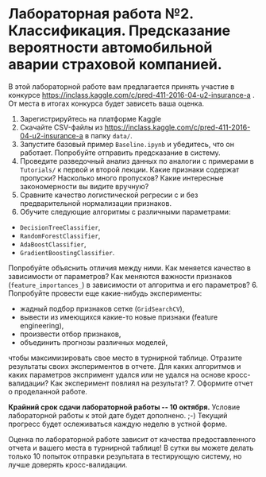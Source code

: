 # Лабораторная работа №2. Классификация. Предсказание вероятности автомобильной аварии страховой компанией.

В этой лабораторной работе вам предлагается принять участие в конкурсе https://inclass.kaggle.com/c/pred-411-2016-04-u2-insurance-a .
От места в итогах конкурса будет зависеть ваша оценка.

1. Зарегистрируйтесь на платформе Kaggle
2. Скачайте CSV-файлы из https://inclass.kaggle.com/c/pred-411-2016-04-u2-insurance-a в папку `data/`.
3. Запустите базовый пример `Baseline.ipynb` и убедитесь, что он работает. Попробуйте отправить предсказание в систему.
4. Проведите разведочный анализ данных по аналогии с примерами в `Tutorials/` к первой и второй лекции.
Какие признаки содержат пропуски? Насколько много пропусков? Какие интересные закономерности вы видите вручную?
4. Сравните качество логистической регресии с и без предварительной нормализации признаков.
5. Обучите следующие алгоритмы с различными параметрами:
  * `DecisionTreeClassifier`,
  * `RandomForestClassifier`,
  * `AdaBoostClassifier`,
  * `GradientBoostingClassifier`.
  
  Попробуйте объяснить отличия между ними. Как меняется качество в зависимости от параметров?
  Как меняются важности признаков (`feature_importances_`) в зависимости от алгоритма и его параметров?
6. Попробуйте провести еще какие-нибудь эксперименты:
  * жадный подбор признаков сетке (`GridSearchCV`),
  * вывести из имеющихся какие-то новые признаки (feature engineering),
  * произвести отбор признаков,
  * объединить прогнозы различных моделей,
  
  чтобы максимизировать свое место в турнирной таблице. Отразите результаты своих экспериментов в отчете.
  Для каких алгоритмов и каких параметров экспримент удался или не удался на основе кросс-валидации?
  Как эксперимент повлиял на результат? 
7. Оформите отчет о проделанной работе.

**Крайний срок сдачи лабораторной работы -- 10 октября.** Условие лабораторной работы к этой дате будет дополнено.  ;-) Текущий прогресс будет ослеживаться каждую неделю в устной форме.

Оценка по лабораторной работе зависит от качества предоставленного отчета и вашего места в турнирной таблице!
В сутки вы можете делать только 10 попыток отправки результата в тестирующую систему, но лучше доверять кросс-валидации.
